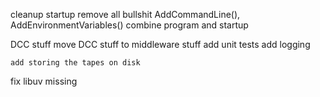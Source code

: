 cleanup startup
    remove all bullshit AddCommandLine(), AddEnvironmentVariables()
    combine program and startup

DCC stuff
    move DCC stuff to middleware stuff
    add unit tests
    add logging

    add storing the tapes on disk

fix libuv missing
